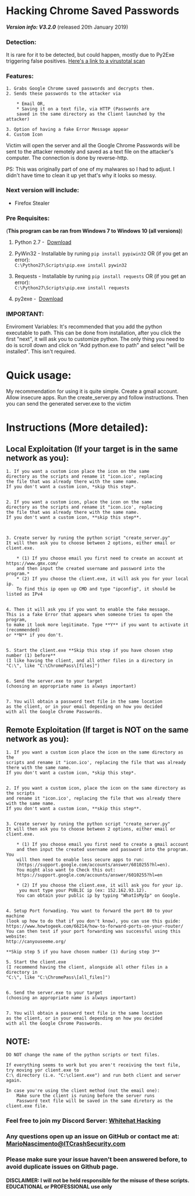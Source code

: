 #  Hacking Chrome Saved Passwords

***Version info: V3.2.0*** (released 20th January 2019)

### Detection:
It is rare for it to be detected, but could happen, mostly due to Py2Exe triggering false positives.
[Here's a link to a virustotal scan](https://www.virustotal.com/#/file/254890891fa6b8424474c8a1e27dc554e9f3aaf7048b6014247e7799ba78d451/detection)

### Features:

	
	1. Grabs Google Chrome saved passwords and decrypts them.
	2. Sends these passwords to the attacker via 
	
		* Email OR, 
		* Saving it on a text file, via HTTP (Passwords are 
		saved in the same directory as the Client launched by the attacker)
		
	3. Option of having a fake Error Message appear
	4. Custom Icon

Victim will open the server and all the Google Chrome Passwords will be sent to the attacker remotely and saved as a text file on the attacker's computer. The connection is done by reverse-http.

PS: This was originally part of one of my malwares so I had to adjust. I didn't have time to clean it up yet that's why it looks so messy.

### Next version will include:
* Firefox Stealer

### Pre Requisites:

(**This program can be ran from Windows 7 to Windows 10 (all versions)**)

   1. Python 2.7	-  [Download](https://www.python.org/ftp/python/2.7.13/python-2.7.13.msi)
			 
   2. PyWin32	-  Installable by runing `pip install pypiwin32`  OR (if you get an error):  
   		`C:\Python27\Scripts\pip.exe install pywin32`
			 
   3. Requests	-  Installable by runing `pip install requests`   OR (if you get an error):  
		`C:\Python27\Scripts\pip.exe install requests`
			 
   4. py2exe 	-  [Download](https://sourceforge.net/projects/py2exe/files/py2exe/0.6.9/py2exe-0.6.9.win32-py2.7.exe/download)
			 

### **IMPORTANT**: 
Enviroment Variables: It's recommended that you add the python executable to path. This can be done from installation, after you click the first "next", it will ask you to customize python. The only thing you need to do is scroll down and click on "Add python.exe to path" and select "will be installed". 
This isn't required.

# Quick usage:
My recommendation for using it is quite simple. Create a gmail account. Allow insecure apps.
Run the create_server.py and follow instructions. Then you can send the generated server.exe to the victim

# Instructions (More detailed):


## Local Exploitation (If your target is in the same network as you):

	
	1. If you want a custom icon place the icon on the same 
	directory as the scripts and rename it "icon.ico', replacing 
	the file that was already there with the same name. 
	If you don't want a custom icon, *skip this step*.
	
	
	2. If you want a custom icon, place the icon on the same 
	directory as the scripts and rename it "icon.ico', replacing 
	the file that was already there with the same name. 
	If you don't want a custom icon, **skip this step**.
	
	
	
	3. Create server by runing the python script "create_server.py"
	It will then ask you to choose between 2 options, either email or client.exe.
	
		* (1) If you choose email you first need to create an account at https://www.gmx.com/ 
		and then input the created username and password into the program.*
		* (2) If you choose the client.exe, it will ask you for your local ip.
		To find this ip open up CMD and type "ipconfig", it should be listed as IPv4
		
		
	4. Then it will ask you if you want to enable the fake message. 
	This is a fake Error that appears when someone tries to open the program, 
	to make it look more legitimate. Type **Y** if you want to activate it (recommended)
	or **N** if you don't.
	
		
	5. Start the client.exe **Skip this step if you have chosen step number (1) before**
	(I like having the client, and all other files in a directory in "C:\", like "C:\ChromePass\[files]")
	
	
	6. Send the server.exe to your target 
	(choosing an appropriate name is always important)
	
	
	7. You will obtain a password text file in the same location 
	as the client, or in your email depending on how you decided
	with all the Google Chrome Passwords.


## Remote Exploitation (If target is NOT on the same network as you):

	1. If you want a custom icon place the icon on the same directory as the 
	scripts and rename it "icon.ico', replacing the file that was already there with the same name. 
	If you don't want a custom icon, *skip this step*.
	
	
	2. If you want a custom icon, place the icon on the same directory as the scripts 
	and rename it "icon.ico', replacing the file that was already there with the same name. 
	If you don't want a custom icon, **skip this step**.	
	
	
	3. Create server by runing the python script "create_server.py"
	It will then ask you to choose between 2 options, either email or client.exe.
	
		* (1) If you choose email you first need to create a gmail account 
		and then input the created username and password into the program. You
		will then need to enable less secure apps to run:
		(https://support.google.com/accounts/answer/6010255?hl=en).
		You might also want to Check this out: 
		https://support.google.com/accounts/answer/6010255?hl=en
		
		* (2) If you choose the client.exe, it will ask you for your ip.
		 you must type your PUBLIC ip (ex: 152.162.93.12). 
		You can obtain your public ip by typing "WhatIsMyIp" on Google.
	
	
	4. Setup Port forwading. You want to forward the port 80 to your machine 
	(look up how to do that if you don't know), you can use this guide:
	https://www.howtogeek.com/66214/how-to-forward-ports-on-your-router/
	You can then test if your port forwarding was successful using this website:
	http://canyouseeme.org/
	
	**Skip step 5 if you have chosen number (1) during step 3**
	
	5. Start the client.exe 
	(I recommend having the client, alongside all other files in a directory in 
	"C:\", like "C:\ChromePass\[all_files]")


	6. Send the server.exe to your target 
	(choosing an appropriate name is always important)
	
	
	7. You will obtain a password text file in the same location 
	as the client, or in your email depending on how you decided
	with all the Google Chrome Passwords.
	

	
## NOTE:
	DO NOT change the name of the python scripts or text files. 
	  
	If everything seems to work but you aren't receiving the text file, try moving yor client.exe to 
	C:\ directory (i.e. "C:\client.exe") and run both client and server again.  
	  
	In case you're using the client method (not the email one):
		Make sure the client is runing before the server runs
		Password text file will be saved in the same diretory as the client.exe file.
	

### Feel free to join my Discord Server: [Whitehat Hacking](https://discord.gg/qBfC36j)

### Any questions open up an issue on GitHub or contact me at: MarioNascimento@ITCrashSecurity.com
### Please make sure your issue haven't been answered before, to avoid duplicate issues on Github page.


#### DISCLAIMER: I will not be held responsible for the misuse of these scripts. EDUCATIONAL or PROFESSIONAL use only
